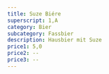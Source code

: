 ```yaml
---
title: Suze Biére
superscript: 1,A
category: Bier
subcategory: Fassbier
description: Hausbier mit Suze
price1: 5,0
price2: --
price3: --
---
```

